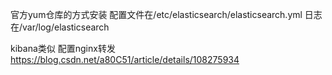 官方yum仓库的方式安装
配置文件在/etc/elasticsearch/elasticsearch.yml
日志在/var/log/elasticsearch

kibana类似
配置nginx转发
https://blog.csdn.net/a80C51/article/details/108275934